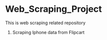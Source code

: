 # Web_Scraping_Project
This is web scraping related repository 

1. Scraping Iphone data from Flipcart 
